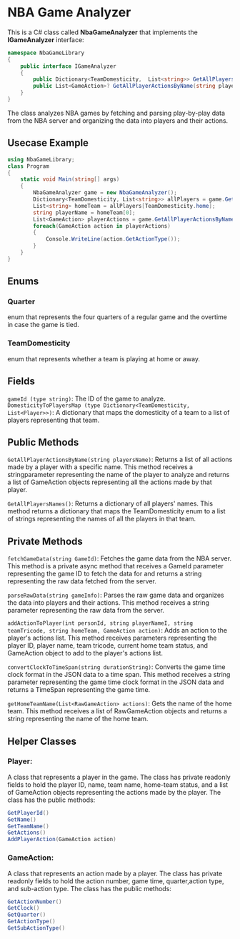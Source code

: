 # NBA Game Analyzer

This is a C# class called **NbaGameAnalyzer** that implements the **IGameAnalyzer** interface:
```c#
namespace NbaGameLibrary
{   
    public interface IGameAnalyzer
    {
        public Dictionary<TeamDomesticity,  List<string>> GetAllPlayersNames();
        public List<GameAction>? GetAllPlayerActionsByName(string playersName); 
    }
}
``` 
The class analyzes NBA games by fetching and parsing play-by-play data from the NBA server and organizing the data into players and their actions.

## Usecase Example
```c#
using NbaGameLibrary;
class Program
{
    static void Main(string[] args)
    {
        NbaGameAnalyzer game = new NbaGameAnalyzer();
        Dictionary<TeamDomesticity, List<string>> allPlayers = game.GetAllPlayersNames();
        List<string> homeTeam = allPlayers[TeamDomesticity.home];
        string playerName = homeTeam[0];
        List<GameAction> playerActions = game.GetAllPlayerActionsByName(playerName);
        foreach(GameAction action in playerActions)
        {
            Console.WriteLine(action.GetActionType());
        }
    }
}
```

## Enums
### Quarter
enum that represents the four quarters of a regular game and the overtime in case the game is tied.

### TeamDomesticity
enum that represents whether a team is playing at home or away.

## Fields
```gameId (type string)```: The ID of the game to analyze.
```DomesticityToPlayersMap (type Dictionary<TeamDomesticity, List<Player>>)```: A dictionary that maps the domesticity of a team to a list of players representing that team.

## Public Methods
```GetAllPlayerActionsByName(string playersName)```: Returns a list of all actions made by a player with a specific name. This method receives a stringparameter representing the name of the player to analyze and returns a list of GameAction
objects representing all the actions made by that player.

```GetAllPlayersNames()```: Returns a dictionary of all players' names. This method returns a dictionary that maps the TeamDomesticity enum to a list of strings representing the names of all the players in that team.

## Private Methods
```fetchGameData(string GameId)```: Fetches the game data from the NBA server. This method is a private async method that receives a GameId parameter representing the game ID to fetch the data for and returns a string representing the raw data fetched from the server.

```parseRawData(string gameInfo)```: Parses the raw game data and organizes the data into players and their actions. This method receives a string parameter representing the raw data from the server.

```addActionToPlayer(int personId, string playerNameI, string teamTricode, string homeTeam, GameAction action)```: Adds an action to the player's actions list. This method receives parameters representing the player ID, player name, team tricode, current home team status, and GameAction object to add to the player's actions list.

```convertClockToTimeSpan(string durationString)```: Converts the game time clock format in the JSON data to a time span. This method receives a string parameter representing the game time clock format in the JSON data and returns a TimeSpan
representing the game time.

```getHomeTeamName(List<RawGameAction> actions)```: Gets the name of the home team. This method receives a list of RawGameAction objects and returns a string representing the name of the home team.

## Helper Classes
### Player:
A class that represents a player in the game. The class has private readonly fields to hold the player ID, name, team name, home-team status, and a list of GameAction objects representing the actions made by the player. The class has the public methods:

```c#
GetPlayerId()
GetName()
GetTeamName()
GetActions()
AddPlayerAction(GameAction action)
```

### GameAction:
A class that represents an action made by a player. The class has private readonly fields to hold the action number, game time, quarter,action type, and sub-action type. The class has the public methods:
```c#
GetActionNumber()
GetClock()
GetQuarter()
GetActionType()
GetSubActionType()
```
